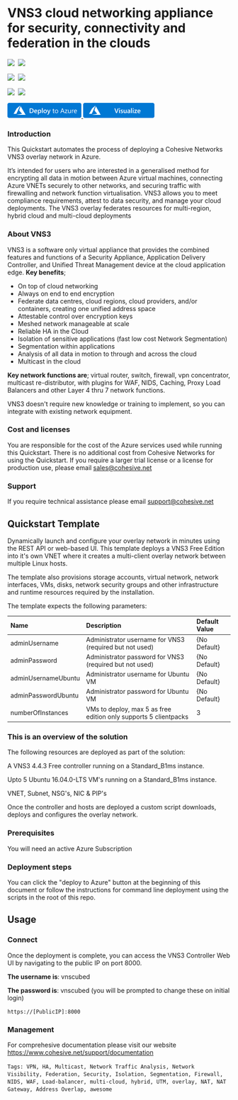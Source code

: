 # VNS3 cloud networking appliance for security, connectivity and federation in the clouds

<IMG SRC="https://azurequickstartsservice.blob.core.windows.net/badges/cohesive-vns3-free-multiclient-overlay-linux/PublicLastTestDate.svg" />&nbsp;
<IMG SRC="https://azurequickstartsservice.blob.core.windows.net/badges/cohesive-vns3-free-multiclient-overlay-linux/PublicDeployment.svg" />&nbsp;

<IMG SRC="https://azurequickstartsservice.blob.core.windows.net/badges/cohesive-vns3-free-multiclient-overlay-linux/FairfaxLastTestDate.svg" />&nbsp;
<IMG SRC="https://azurequickstartsservice.blob.core.windows.net/badges/cohesive-vns3-free-multiclient-overlay-linux/FairfaxDeployment.svg" />&nbsp;


<IMG SRC="https://azurequickstartsservice.blob.core.windows.net/badges/cohesive-vns3-free-multiclient-overlay-linux/BestPracticeResult.svg" />&nbsp;
<IMG SRC="https://azurequickstartsservice.blob.core.windows.net/badges/cohesive-vns3-free-multiclient-overlay-linux/CredScanResult.svg" />&nbsp;


<a href="https://portal.azure.com/#create/Microsoft.Template/uri/https%3A%2F%2Fraw.githubusercontent.com%2FAzure%2Fazure-quickstart-templates%2Fmaster%2Fcohesive-vns3-free-multiclient-overlay-linux%2Fazuredeploy.json" target="_blank">
<img src="https://raw.githubusercontent.com/Azure/azure-quickstart-templates/master/1-CONTRIBUTION-GUIDE/images/deploytoazure.png"/>
</a>
<a href="http://armviz.io/#/?load=https%3A%2F%2Fraw.githubusercontent.com%2FAzure%2Fazure-quickstart-templates%2Fmaster%2Fcohesive-vns3-free-multiclient-overlay-linux%2Fazuredeploy.json" target="_blank">
<img src="https://raw.githubusercontent.com/Azure/azure-quickstart-templates/master/1-CONTRIBUTION-GUIDE/images/visualizebutton.png"/>
</a>

### Introduction
This Quickstart automates the process of deploying a Cohesive Networks VNS3 overlay network in Azure.

It’s intended for users who are interested in a generalised method for encrypting all data in motion between Azure virtual machines, connecting Azure VNETs securely to other networks, and securing traffic with firewalling and network function virtualisation. VNS3 allows you to meet compliance requirements, attest to data security, and manage your cloud deployments. The VNS3 overlay federates resources for multi-region, hybrid cloud and multi-cloud deployments

### About VNS3
VNS3 is a software only virtual appliance that provides the combined features and functions of a Security Appliance, Application Delivery Controller, and Unified Threat Management device at the cloud application edge.
**Key benefits**;
+ On top of cloud networking
+ Always on end to end encryption
+ Federate data centres, cloud regions, cloud providers, and/or containers, creating one unified address space
+ Attestable control over encryption keys
+ Meshed network manageable at scale
+ Reliable HA in the Cloud
+ Isolation of sensitive applications (fast low cost Network Segmentation)
+ Segmentation within applications
+ Analysis of all data in motion to through and across the cloud
+ Multicast in the cloud

**Key network functions are**; virtual router, switch, firewall, vpn concentrator, multicast re-distributor, with plugins for WAF, NIDS, Caching, Proxy Load Balancers and other Layer 4 thru 7 network functions.

VNS3 doesn't require new knowledge or training to implement, so you can integrate with existing network equipment.

### Cost and licenses
You are responsible for the cost of the Azure services used while running this Quickstart. There is no additional cost from Cohesive Networks for using the Quickstart.
If you require a larger trial license or a license for production use, please email sales@cohesive.net

### Support
If you require technical assistance please email support@cohesive.net

## Quickstart Template
Dynamically launch and configure your overlay network in minutes using the REST API or web-based UI.  This template deploys a VNS3 Free Edition into it's own VNET where it creates a multi-client overlay network between multiple Linux hosts.

The template also provisions storage accounts, virtual network, network interfaces, VMs, disks, network security groups and other infrastructure and runtime resources required by the installation.

The template expects the following parameters:

| Name   | Description | Default Value |
|:--- |:---|:---|
| adminUsername  | Administrator username for VNS3 (required but not used) | {No Default} |
| adminPassword  | Administrator password for VNS3 (required but not used) | {No Default} |
| adminUsernameUbuntu | Administrator username for Ubuntu VM | {No Default} |
| adminPasswordUbuntu | Administrator password for Ubuntu VM | {No Default} |
| numberOfInstances| VMs to deploy, max 5 as free edition only supports 5 clientpacks | 3 |


### This is an overview of the solution

The following resources are deployed as part of the solution:

A VNS3 4.4.3 Free controller running on a Standard_B1ms instance.

Upto 5 Ubuntu 16.04.0-LTS VM's running on a Standard_B1ms instance.

VNET, Subnet, NSG's, NIC & PIP's

Once the controller and hosts are deployed a custom script downloads, deploys and configures the overlay network. 

### Prerequisites

You will need an active Azure Subscription

### Deployment steps

You can click the "deploy to Azure" button at the beginning of this document or follow the instructions for command line deployment using the scripts in the root of this repo.

## Usage

### Connect

Once the deployment is complete, you can access the VNS3 Controller Web UI by navigating to the public IP on port 8000. 

**The username is**: vnscubed

**The password is**: vnscubed (you will be prompted to change these on initial login)

	https://[PublicIP]:8000

### Management

For comprehesive documentation please visit our website https://www.cohesive.net/support/documentation	

`Tags: VPN, HA, Multicast, Network Traffic Analysis, Network Visibility, Federation, Security, Isolation, Segmentation, Firewall, NIDS, WAF, Load-balancer, multi-cloud, hybrid, UTM, overlay, NAT, NAT Gateway, Address Overlap, awesome`